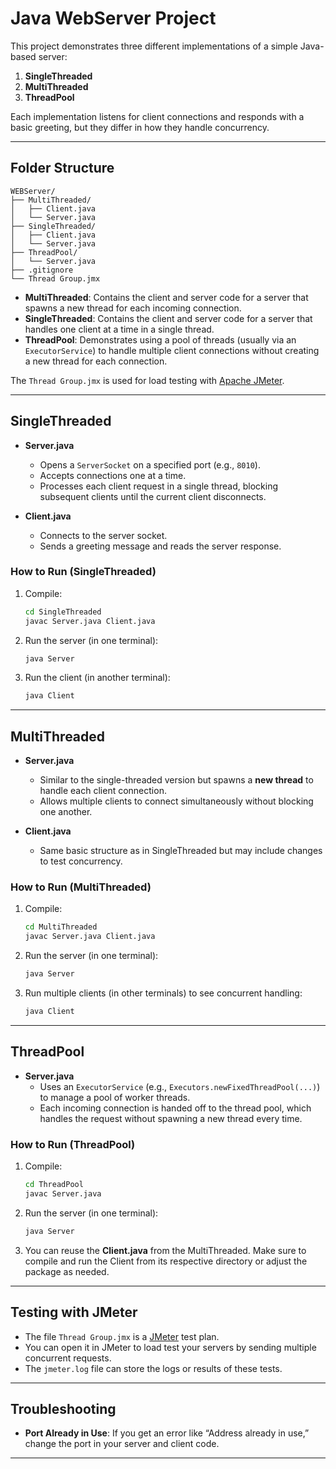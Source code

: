 # Java WebServer Project

This project demonstrates three different implementations of a simple Java-based server:
1. **SingleThreaded**  
2. **MultiThreaded**  
3. **ThreadPool**

Each implementation listens for client connections and responds with a basic greeting, but they differ in how they handle concurrency.

---

## Folder Structure

```
WEBServer/
├── MultiThreaded/
│   ├── Client.java
│   └── Server.java
├── SingleThreaded/
│   ├── Client.java
│   └── Server.java
├── ThreadPool/
│   └── Server.java
├── .gitignore
└── Thread Group.jmx
```

- **MultiThreaded**: Contains the client and server code for a server that spawns a new thread for each incoming connection.  
- **SingleThreaded**: Contains the client and server code for a server that handles one client at a time in a single thread.  
- **ThreadPool**: Demonstrates using a pool of threads (usually via an `ExecutorService`) to handle multiple client connections without creating a new thread for each connection.

The `Thread Group.jmx` is used for load testing with [Apache JMeter](https://jmeter.apache.org/).

---

## SingleThreaded

- **Server.java**  
  - Opens a `ServerSocket` on a specified port (e.g., `8010`).  
  - Accepts connections one at a time.  
  - Processes each client request in a single thread, blocking subsequent clients until the current client disconnects.  

- **Client.java**  
  - Connects to the server socket.  
  - Sends a greeting message and reads the server response.  

### How to Run (SingleThreaded)

1. Compile:
   ```bash
   cd SingleThreaded
   javac Server.java Client.java
   ```
2. Run the server (in one terminal):
   ```bash
   java Server
   ```
3. Run the client (in another terminal):
   ```bash
   java Client
   ```

---

## MultiThreaded

- **Server.java**  
  - Similar to the single-threaded version but spawns a **new thread** to handle each client connection.  
  - Allows multiple clients to connect simultaneously without blocking one another.

- **Client.java**  
  - Same basic structure as in SingleThreaded but may include changes to test concurrency.

### How to Run (MultiThreaded)

1. Compile:
   ```bash
   cd MultiThreaded
   javac Server.java Client.java
   ```
2. Run the server (in one terminal):
   ```bash
   java Server
   ```
3. Run multiple clients (in other terminals) to see concurrent handling:
   ```bash
   java Client
   ```

---

## ThreadPool

- **Server.java**  
  - Uses an `ExecutorService` (e.g., `Executors.newFixedThreadPool(...)`) to manage a pool of worker threads.  
  - Each incoming connection is handed off to the thread pool, which handles the request without spawning a new thread every time.

### How to Run (ThreadPool)

1. Compile:
   ```bash
   cd ThreadPool
   javac Server.java
   ```
2. Run the server (in one terminal):
   ```bash
   java Server
   ```
3. You can reuse the **Client.java** from the MultiThreaded. Make sure to compile and run the Client from its respective directory or adjust the package as needed.

---

## Testing with JMeter

- The file `Thread Group.jmx` is a [JMeter](https://jmeter.apache.org/) test plan.  
- You can open it in JMeter to load test your servers by sending multiple concurrent requests.  
- The `jmeter.log` file can store the logs or results of these tests.

---

## Troubleshooting

- **Port Already in Use**: If you get an error like “Address already in use,” change the port in your server and client code.  

---
